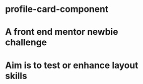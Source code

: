 # profile-card-component
# A front end mentor newbie challenge
# Aim is to test or enhance layout skills
